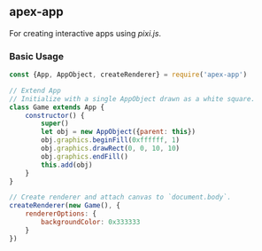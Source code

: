 ## apex-app

For creating interactive apps using *pixi.js*.

### Basic Usage

```javascript
const {App, AppObject, createRenderer} = require('apex-app')

// Extend App
// Initialize with a single AppObject drawn as a white square.
class Game extends App {
    constructor() {
        super()
        let obj = new AppObject({parent: this})
        obj.graphics.beginFill(0xffffff, 1)
        obj.graphics.drawRect(0, 0, 10, 10)
        obj.graphics.endFill()
        this.add(obj)
    }
}

// Create renderer and attach canvas to `document.body`.
createRenderer(new Game(), {
    rendererOptions: {
        backgroundColor: 0x333333
    }
})
 ```
 